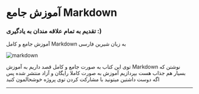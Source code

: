 # آموزش جامع Markdown

### تقدیم به تمام علاقه مندان به یادگیری :)

آموزش جامع و کامل Markdown به زبان شیرین فارسی

![markdown](https://raw.githubusercontent.com/sapurtcomputer30/markdown-fa-book/main/markdown.png?token=GHSAT0AAAAAACUH42PLFGP5ACYQQ5RZMNVOZUGSOZA)

توی این کتاب به صورت جامع و کامل قصد داریم به آموزش Markdown نوشتن که بسیار هم جذاب هست بپردازیم
 آموزش به صورت کاملا رایگان و آزاد منتشر شده پس اگه دوست داشتین میتونید با مشارکت کردن توی پروژه خوشحالمون کنید

 ***




